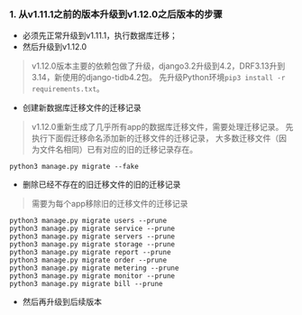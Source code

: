 ### 1. 从v1.11.1之前的版本升级到v1.12.0之后版本的步骤
* 必须先正常升级到v1.11.1，执行数据库迁移；
* 然后升级到v1.12.0
>v1.12.0版本主要的依赖包做了升级，django3.2升级到4.2，DRF3.13升到3.14，新使用的django-tidb4.2包。
> 先升级Python环境`pip3 install -r requirements.txt`。

* 创建新数据库迁移文件的迁移记录  
>v1.12.0重新生成了几乎所有app的数据库迁移文件，需要处理迁移记录。
先执行下面假迁移命名添加新的迁移文件的迁移记录，
大多数迁移文件（因为文件名相同）已有对应的旧的迁移记录存在。  
```
python3 manage.py migrate --fake
```

* 删除已经不存在的旧迁移文件的旧的迁移记录
>需要为每个app移除旧的迁移文件的迁移记录
```
python3 manage.py migrate users --prune
python3 manage.py migrate service --prune
python3 manage.py migrate servers --prune
python3 manage.py migrate storage --prune
python3 manage.py migrate report --prune
python3 manage.py migrate order --prune
python3 manage.py migrate metering --prune
python3 manage.py migrate monitor --prune
python3 manage.py migrate bill --prune
```
* 然后再升级到后续版本
